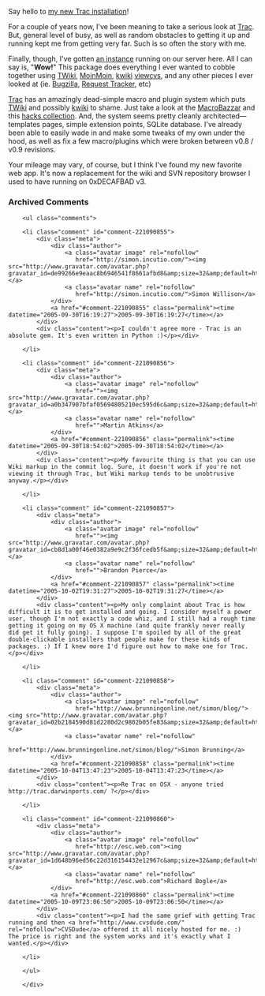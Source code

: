 Say hello to [my new Trac installation][dbtrac]!

For a couple of years now, I've been meaning to take a serious look at [Trac][].  But, general level of busy, as well as random obstacles to getting it up and running kept me from getting very far.  Such is so often the story with me.

Finally, though, I've gotten [an instance][dbtrac] running on our server here.  All I can say is, "**Wow!**"  This package does everything I ever wanted to cobble together using [TWiki][twiki], [MoinMoin][moin], [kwiki][] [viewcvs][], and any other pieces I ever looked at (ie. [Bugzilla][], [Request Tracker][], etc)

[Trac][] has an amazingly dead-simple macro and plugin system which puts [TWiki][] and possibly [kwiki][] to shame.  Just take a look at the [MacroBazzar][baz] and this [hacks collection][hacks].  And, the system seems pretty cleanly architected—templates pages, simple extension points, SQLite database.  I've already been able to easily wade in and make some tweaks of my own under the hood, as well as fix a few macro/plugins which were broken between v0.8 / v0.9 revisions.

Your mileage may vary, of course, but I think I've found my new favorite web app.  It's now a replacement for the wiki and SVN repository browser I used to have running on 0xDECAFBAD v3.

[moin]: http://moinmoin.wikiwikiweb.de/
[kwiki]: http://www.kwiki.org/
[baz]: http://projects.edgewall.com/trac/wiki/MacroBazaar
[hacks]: http://trac-hacks.swapoff.org/
[tag]: http://dev.muness.textdriven.com/trac.cgi/wiki/tags/Setup
[request tracker]: http://www.bestpractical.com/rt/
[bugzilla]: http://www.bugzilla.org
[twiki]: http://twiki.org/
[viewcvs]: http://viewcvs.sourceforge.net/
[dbtrac]: http://decafbad.com/trac/
[trac]: http://projects.edgewall.com/trac/

<div id="comments" class="comments archived-comments">
            <h3>Archived Comments</h3>
            
        <ul class="comments">
            
        <li class="comment" id="comment-221090855">
            <div class="meta">
                <div class="author">
                    <a class="avatar image" rel="nofollow" 
                       href="http://simon.incutio.com/"><img src="http://www.gravatar.com/avatar.php?gravatar_id=de99266e9eaac8b6946541f8661afbd8&amp;size=32&amp;default=http://mediacdn.disqus.com/1320279820/images/noavatar32.png"/></a>
                    <a class="avatar name" rel="nofollow" 
                       href="http://simon.incutio.com/">Simon Willison</a>
                </div>
                <a href="#comment-221090855" class="permalink"><time datetime="2005-09-30T16:19:27">2005-09-30T16:19:27</time></a>
            </div>
            <div class="content"><p>I couldn't agree more - Trac is an absolute gem. It's even written in Python :)</p></div>
            
        </li>
    
        <li class="comment" id="comment-221090856">
            <div class="meta">
                <div class="author">
                    <a class="avatar image" rel="nofollow" 
                       href=""><img src="http://www.gravatar.com/avatar.php?gravatar_id=a0b347907bfaf05694805210ec595d6c&amp;size=32&amp;default=http://mediacdn.disqus.com/1320279820/images/noavatar32.png"/></a>
                    <a class="avatar name" rel="nofollow" 
                       href="">Martin Atkins</a>
                </div>
                <a href="#comment-221090856" class="permalink"><time datetime="2005-09-30T18:54:02">2005-09-30T18:54:02</time></a>
            </div>
            <div class="content"><p>My favourite thing is that you can use Wiki markup in the commit log. Sure, it doesn't work if you're not viewing it through Trac, but Wiki markup tends to be unobtrusive anyway.</p></div>
            
        </li>
    
        <li class="comment" id="comment-221090857">
            <div class="meta">
                <div class="author">
                    <a class="avatar image" rel="nofollow" 
                       href=""><img src="http://www.gravatar.com/avatar.php?gravatar_id=cb8d1a00f46e0382a9e9c2f36fcedb5f&amp;size=32&amp;default=http://mediacdn.disqus.com/1320279820/images/noavatar32.png"/></a>
                    <a class="avatar name" rel="nofollow" 
                       href="">Brandon Pierce</a>
                </div>
                <a href="#comment-221090857" class="permalink"><time datetime="2005-10-02T19:31:27">2005-10-02T19:31:27</time></a>
            </div>
            <div class="content"><p>My only complaint about Trac is how difficult it is to get installed and going. I consider myself a power user, though I'm not exactly a code whiz, and I still had a rough time getting it going on my OS X machine (and quite frankly never really did get it fully going). I suppose I'm spoiled by all of the great double-clickable installers that people make for these kinds of packages. :) If I knew more I'd figure out how to make one for Trac.</p></div>
            
        </li>
    
        <li class="comment" id="comment-221090858">
            <div class="meta">
                <div class="author">
                    <a class="avatar image" rel="nofollow" 
                       href="http://www.brunningonline.net/simon/blog/"><img src="http://www.gravatar.com/avatar.php?gravatar_id=02b2184590d81d2280d2c9802b05fe83&amp;size=32&amp;default=http://mediacdn.disqus.com/1320279820/images/noavatar32.png"/></a>
                    <a class="avatar name" rel="nofollow" 
                       href="http://www.brunningonline.net/simon/blog/">Simon Brunning</a>
                </div>
                <a href="#comment-221090858" class="permalink"><time datetime="2005-10-04T13:47:23">2005-10-04T13:47:23</time></a>
            </div>
            <div class="content"><p>Re Trac on OSX - anyone tried http://trac.darwinports.com/ ?</p></div>
            
        </li>
    
        <li class="comment" id="comment-221090860">
            <div class="meta">
                <div class="author">
                    <a class="avatar image" rel="nofollow" 
                       href="http://esc.web.com"><img src="http://www.gravatar.com/avatar.php?gravatar_id=1d648b96ed56c22d316154432e12967c&amp;size=32&amp;default=http://mediacdn.disqus.com/1320279820/images/noavatar32.png"/></a>
                    <a class="avatar name" rel="nofollow" 
                       href="http://esc.web.com">Richard Bogle</a>
                </div>
                <a href="#comment-221090860" class="permalink"><time datetime="2005-10-09T23:06:50">2005-10-09T23:06:50</time></a>
            </div>
            <div class="content"><p>I had the same grief with getting Trac running and then <a href="http://www.cvsdude.com/" rel="nofollow">CVSDude</a> offered it all nicely hosted for me. :)  The price is right and the system works and it's exactly what I wanted.</p></div>
            
        </li>
    
        </ul>
    
        </div>
    